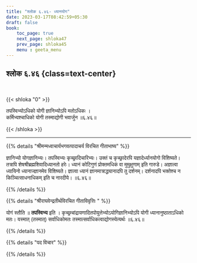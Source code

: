```yaml
---
title: "श्लोक ६.४६- ध्यानयोग"
date: 2023-03-17T08:42:59+05:30
draft: false
book:
    toc_page: true
    next_page: shloka47
    prev_page: shloka45
    menu : geeta_menu
---
```




## श्लोक ६.४६ {class=text-center}

<br/>

{{< shloka  "0"  >}}

तपस्विभ्योऽधिको योगी ज्ञानिभ्योऽपि मतोऽधिकः ।  
कर्मिभ्यश्चाधिको योगी तस्माद्योगी भवार्जुन ॥६.४६॥

{{< /shloka >}}

---


{{% details "श्रीमन्मध्वाचार्यभगवत्पादाचर्य विरचित  गीताभाष्य" %}}

ज्ञानिभ्यो योगज्ञानिभ्यः। तपस्विभ्यः कृच्छ्रादिचारिभ्यः। 
उक्तं च कृच्छ्रादेरपि यज्ञादेर्ध्यानयोगो विशिष्यते। 
तत्रापि शेषश्रीब्रह्मशिवादिध्यानतो हरेः। 
ध्यानं कोटिगुणं प्रोक्तमधिकं वा मुमुक्षुणाम् इति गारुडे।
अज्ञात्वा ध्यायिनो ध्यानाज्ज्ञानमेव विशिष्यते। 
ज्ञात्वा ध्यानं ज्ञानमात्राद्ध्यानादपि तु दर्शनम्। 
दर्शनादपि भक्तेश्च न किञ्चित्साधनाधिकम् इति च नारदीये। ॥६.४६॥

{{% /details %}}



{{% details "श्रीराघवेन्द्रतीर्थविरचित गीताविवृत्तिः " %}}

योगं स्तौति ॥ **तपस्विभ्य** इति । 
कृच्छ्रचांद्रायणादितपोयुत्तेभ्योऽयोगिज्ञानिभ्योऽपि योगी ध्यानानुष्ठाताऽधिको मतः।
यस्मात्‌ (तस्मात्‌) सर्वाधिकोमतः तस्मात्सर्वाधिकत्वाद्योगस्येत्यर्थः ॥६.४६॥

{{% /details %}}



{{% details "पद विचार" %}}


{{% /details %}}
